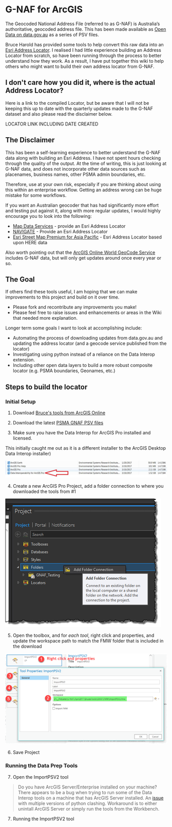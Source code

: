# G-NAF for ArcGIS

The Geocoded National Address File (referred to as G-NAF) is Australia’s authoritative, geocoded address file.  This has been made available as [Open Data on data.gov.au](https://data.gov.au/dataset/geocoded-national-address-file-g-naf) as a series of PSV files. 

Bruce Harold has provided some tools to help convert this raw data into an [Esri Address Locator](http://pro.arcgis.com/en/pro-app/help/data/geocoding/create-a-locator.htm).  I realised I had little experience building an Address Locator from scratch, so have been running through the process to better understand how they work.  As a result, I have put together this wiki to help others who might want to build their own address locator from G-NAF.

## I don't care how you did it, where is the actual Address Locator?

Here is a link to the compiled Locator, but be aware that I will not be keeping this up to date with the quarterly updates made to the G-NAF dataset and also please read the disclaimer below.

LOCATOR LINK INCLUDING DATE CREATED

## The Disclaimer

This has been a self-learning experience to better understand the G-NAF data along with building an Esri Address.  I have not spent hours checking through the quality of the output.  At the time of writing, this is just looking at G-NAF data, and does not incorporate other data sources such as placenames, business names, other PSMA admin boundaries, etc. 

Therefore, use at your own risk, especially if you are thinking about using this within an enterprise workflow.  Getting an address wrong can be huge mistake for some workflows. 

If you want an Australian geocoder that has had significantly more effort and testing put against it, along with more regular updates, I would highly encourage you to look into the following:

* [Map Data Services](http://mapdataservices.com/industries-retail-locators) - provide an Esri Address Locator
* [NAVIGATE](https://www.psma.com.au/get-data/navigate) - Provide an Esri Address Locator
* [Esri Street Map Premium for Asia Pacific](http://www.esri.com/data/streetmap) - Esri Address Locator based upon HERE data

Also worth pointing out that the [ArcGIS Online World GeoCode Service](https://developers.arcgis.com/rest/geocode/api-reference/overview-world-geocoding-service.htm) includes G-NAF data, but will only get updates around once every year or so. 

## The Goal

If others find these tools useful, I am hoping that we can make improvements to this project and build on it over time.  
* Please fork and recontribute any improvements you make!
* Please feel free to raise issues and enhancements or areas in the Wiki that needed more explanation.

Longer term some goals I want to look at accomplishing include:

* Automating the process of downloading updates from data.gov.au and updating the address locator (and a geocode service published from the locator)
* Investigating using python instead of a reliance on the Data Interop extension.
* Including other open data layers to build a more robust composite locator (e.g. PSMA boundaries, Geonames, etc.)

## Steps to build the locator

### Initial Setup

1. Download [Bruce's tools from ArcGIS Online](http://www.arcgis.com/home/item.html?id=5bdf6c128c344b3ca7aea24e68fa32e1)

2. Download the latest [PSMA GNAF PSV files](http://data.gov.au/dataset/geocoded-national-address-file-g-naf/resource/99b44dff-4e84-4cb7-9cbf-a68d3ebf964a)

3. Make sure you have the Data Interop for ArcGIS Pro installed and licensed.

This initially caught me out as it is a different installer to the ArcGIS Desktop Data Interop installer)

![Add Remove Programs](/img/ArcGIS_Pro_DI_LicenseCheck.jpg?raw=true "Add Remove Programs")

4. Create a new ArcGIS Pro Project, add a folder connection to where you downloaded the tools from #1

![Add Folder Connection](/img/AddFolderConnection.png?raw=true "Add Folder Connection")

5. Open the toolbox, and for *each tool*, right click and properties, and update the workspace path to match the FMW folder that is included in the download

![Update filepath references](/img/UpdateReferencesInToolbox.png?raw=true "Update filepath references")

6. Save Project

### Running the Data Prep Tools

7. Open the ImportPSV2 tool



> Do you have ArcGIS Server/Enterprise installed on your machine?
> There appears to be a bug when trying to run some of the Data Interop tools on a machine that has ArcGIS Server installed.  An [issue](https://geonet.esri.com/thread/185929-etl-sketchup-to-feature-class) with multiple versions of python clashing.  Workaround is to either unintall ArcGIS Server or simply run the tools from the Workbench.  


7. Running the ImportPSV2 tool
